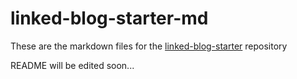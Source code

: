 # linked-blog-starter-md
These are the markdown files for the [linked-blog-starter](https://github.com/matthewwong525/linked-blog-starter) repository

README will be edited soon...
